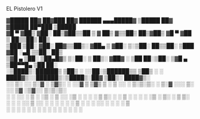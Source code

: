 EL Pistolero V1

▓█████  ██▓        ██▓███   ██▓  ██████ ▄▄▄█████▓ ▒█████   ██▓    ▓█████  ██▀███   ▒█████                                 
▓█   ▀ ▓██▒       ▓██░  ██▒▓██▒▒██    ▒ ▓  ██▒ ▓▒▒██▒  ██▒▓██▒    ▓█   ▀ ▓██ ▒ ██▒▒██▒  ██▒                               
▒███   ▒██░       ▓██░ ██▓▒▒██▒░ ▓██▄   ▒ ▓██░ ▒░▒██░  ██▒▒██░    ▒███   ▓██ ░▄█ ▒▒██░  ██▒                               
▒▓█  ▄ ▒██░       ▒██▄█▓▒ ▒░██░  ▒   ██▒░ ▓██▓ ░ ▒██   ██░▒██░    ▒▓█  ▄ ▒██▀▀█▄  ▒██   ██░                               
░▒████▒░██████▒   ▒██▒ ░  ░░██░▒██████▒▒  ▒██▒ ░ ░ ████▓▒░░██████▒░▒████▒░██▓ ▒██▒░ ████▓▒░                               
░░ ▒░ ░░ ▒░▓  ░   ▒▓▒░ ░  ░░▓  ▒ ▒▓▒ ▒ ░  ▒ ░░   ░ ▒░▒░▒░ ░ ▒░▓  ░░░ ▒░ ░░ ▒▓ ░▒▓░░ ▒░▒░▒░                                
 ░ ░  ░░ ░ ▒  ░   ░▒ ░      ▒ ░░ ░▒  ░ ░    ░      ░ ▒ ▒░ ░ ░ ▒  ░ ░ ░  ░  ░▒ ░ ▒░  ░ ▒ ▒░                                
   ░     ░ ░      ░░        ▒ ░░  ░  ░    ░      ░ ░ ░ ▒    ░ ░      ░     ░░   ░ ░ ░ ░ ▒                                 
   ░  ░    ░  ░             ░        ░               ░ ░      ░  ░   ░  ░   ░         ░ ░                                 
                                                                                           
